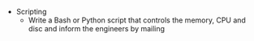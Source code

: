 * Scripting
	- Write a Bash or Python script that controls the memory, CPU and disc and inform the engineers by mailing
